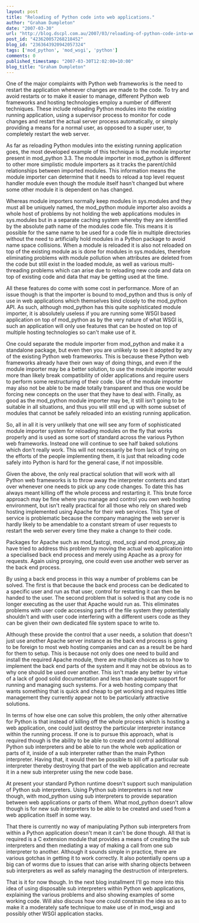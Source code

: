 ```yaml
---
layout: post
title: "Reloading of Python code into web applications."
author: "Graham Dumpleton"
date: "2007-03-30"
url: "http://blog.dscpl.com.au/2007/03/reloading-of-python-code-into-web.html"
post_id: "423620057268218452"
blog_id: "2363643920942057324"
tags: ['mod_python', 'mod_wsgi', 'python']
comments: 0
published_timestamp: "2007-03-30T12:02:00+10:00"
blog_title: "Graham Dumpleton"
---
```


One of the major complaints with Python web frameworks is the need to restart the application whenever changes are made to the code. To try and avoid restarts or to make it easier to manage, different Python web frameworks and hosting technologies employ a number of different techniques. These include reloading Python modules into the existing running application, using a supervisor process to monitor for code changes and restart the actual server process automatically, or simply providing a means for a normal user, as opposed to a super user, to completely restart the web server.  
  
As far as reloading Python modules into the existing running application goes, the most developed example of this technique is the module importer present in mod\_python 3.3. The module importer in mod\_python is different to other more simplistic module importers as it tracks the parent/child relationships between imported modules. This information means the module importer can determine that it needs to reload a top level request handler module even though the module itself hasn't changed but where some other module it is dependent on has changed.  
  
Whereas module importers normally keep modules in sys.modules and they must all be uniquely named, the mod\_python module importer also avoids a whole host of problems by not holding the web applications modules in sys.modules but in a separate caching system whereby they are identified by the absolute path name of the modules code file. This means it is possible for the same name to be used for a code file in multiple directories without the need to artificially hold modules in a Python package to avoid name space collisions. When a module is reloaded it is also not reloaded on top of the existing module as is done for modules in sys.modules, therefore eliminating problems with module pollution when attributes are deleted from the code but still exist in the loaded module, as well as various multi-threading problems which can arise due to reloading new code and data on top of existing code and data that may be getting used at the time.  
  
All these features do come with some cost in performance. More of an issue though is that the importer is bound to mod\_python and thus is only of use in web applications which themselves bind closely to the mod\_python API. As such, although mod\_python has this quite sophisticated module importer, it is absolutely useless if you are running some WSGI based application on top of mod\_python as by the very nature of what WSGI is, such an application will only use features that can be hosted on top of multiple hosting technologies so can't make use of it.  
  
One could separate the module importer from mod\_python and make it a standalone package, but even then you are unlikely to see it adopted by any of the existing Python web frameworks. This is because these Python web frameworks already have their own way of doing things, and even if the module importer may be a better solution, to use the module importer would more than likely break compatibility of older applications and require users to perform some restructuring of their code. Use of the module importer may also not be able to be made totally transparent and thus one would be forcing new concepts on the user that they have to deal with. Finally, as good as the mod\_python module importer may be, it still isn't going to be suitable in all situations, and thus you will still end up with some subset of modules that cannot be safely reloaded into an existing running application.  
  
So, all in all it is very unlikely that one will see any form of sophisticated module importer system for reloading modules on the fly that works properly and is used as some sort of standard across the various Python web frameworks. Instead one will continue to see half baked solutions which don't really work. This will not necessarily be from lack of trying on the efforts of the people implementing them, it is just that reloading code safely into Python is hard for the general case, if not impossible.  
  
Given the above, the only real practical solution that will work with all Python web frameworks is to throw away the interpreter contents and start over whenever one needs to pick up any code changes. To date this has always meant killing off the whole process and restarting it. This brute force approach may be fine where you manage and control you own web hosting environment, but isn't really practical for all those who rely on shared web hosting implemented using Apache for their web services. This type of service is problematic because the company managing the web server is hardly likely to be amendable to a constant stream of user requests to restart the web server every time they make a change to their code.  
  
Packages for Apache such as mod\_fastcgi, mod\_scgi and mod\_proxy\_ajp have tried to address this problem by moving the actual web application into a specialised back end process and merely using Apache as a proxy for requests. Again using proxying, one could even use another web server as the back end process.  
  
By using a back end process in this way a number of problems can be solved. The first is that because the back end process can be dedicated to a specific user and run as that user, control for restarting it can then be handed to the user. The second problem that is solved is that any code is no longer executing as the user that Apache would run as. This eliminates problems with user code accessing parts of the file system they potentially shouldn't and with user code interfering with a different users code as they can be given their own dedicated file system space to write to.  
  
Although these provide the control that a user needs, a solution that doesn't just use another Apache server instance as the back end process is going to be foreign to most web hosting companies and can as a result be be hard for them to setup. This is because not only does one need to build and install the required Apache module, there are multiple choices as to how to implement the back end parts of the system and it may not be obvious as to why one should be used over another. This isn't made any better by virtue of a lack of good solid documentation and less than adequate support for running and managing such systems. For a web hosting company that wants something that is quick and cheap to get working and requires little management they currently appear not to be particularly attractive solutions.  
  
In terms of how else one can solve this problem, the only other alternative for Python is that instead of killing off the whole process which is hosting a web application, one could just destroy the particular interpreter instance within the running process. If one is to pursue this approach, what is required though is the ability to be able to create and control additional Python sub interpreters and be able to run the whole web application or parts of it, inside of a sub interpreter rather than the main Python interpreter. Having that, it would then be possible to kill off a particular sub interpreter thereby destroying that part of the web application and recreate it in a new sub interpreter using the new code base.  
  
At present your standard Python runtime doesn't support such manipulation of Python sub interpreters. Using Python sub interpreters is not new though, with mod\_python using sub interpreters to provide separation between web applications or parts of them. What mod\_python doesn't allow though is for new sub interpreters to be able to be created and used from a web application itself in some way.  
  
That there is currently no way of manipulating Python sub interpreters from within a Python application doesn't mean it can't be done though. All that is required is a C extension module that provides a means of creating the sub interpreters and then mediating a way of making a call from one sub interpreter to another. Although it sounds simple in practice, there are various gotchas in getting it to work correctly. It also potentially opens up a big can of worms due to issues that can arise with sharing objects between sub interpreters as well as safely managing the destruction of interpreters.  
  
That is it for now though. In the next blog installment I'll go more into this idea of using disposable sub interpreters within Python web applications, explaining the various problems and also showing examples of some working code. Will also discuss how one could constrain the idea so as to make it a moderately safe technique to make use of in mod\_wsgi and possibly other WSGI application stacks.
